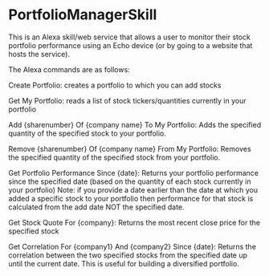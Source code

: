 # PortfolioManagerSkill

This is an Alexa skill/web service that allows a user to monitor their stock portfolio performance using an Echo device (or by going to a website that hosts the service).

The Alexa commands are as follows:

Create Portfolio: creates a portfolio to which you can add stocks

Get My Portfolio: reads a list of stock tickers/quantities currently in your portfolio

Add {sharenumber} Of {company name} To My Portfolio: Adds the specified quantity of the specified stock to your portfolio.

Remove {sharenumber} Of {company name} From My Portfolio: Removes the specified quantity of the specified stock from your portfolio.

Get Portfolio Performance Since {date}: Returns your portfolio performance since the specified date (based on the quantity of each stock currently in your portfolio) Note: if you provide a date earlier than the date at which you added a specific stock to your portfolio then performance for that stock is calculated from the add date NOT the specified date.

Get Stock Quote For {company}: Returns the most recent close price for the specified stock

Get Correlation For {company1} And {company2} Since {date}: Returns the correlation between the two specified stocks from the specified date up until the current date.  This is useful for building a diversified portfolio.
